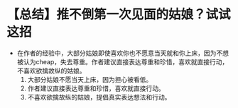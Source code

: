 # 【总结】推不倒第一次见面的姑娘？试试这招

-   在作者的经验中，大部分姑娘即使喜欢你也不愿意当天就和你上床，因为不想被认为cheap，失去尊重。作者建议直接表达尊重和珍惜，喜欢就直接行动，不喜欢欲擒故纵的姑娘。
    1.  大部分姑娘不愿当天上床，因为担心被看低。
    2.  作者建议直接表达尊重和珍惜，喜欢就直接行动。
    3.  不喜欢欲擒故纵的姑娘，提倡真实表达想法和行动。
